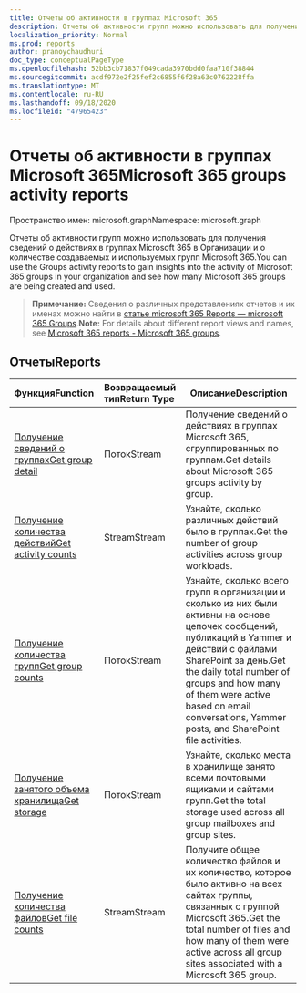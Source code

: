 ```yaml
---
title: Отчеты об активности в группах Microsoft 365
description: Отчеты об активности групп можно использовать для получения сведений о действиях в группах Microsoft 365 в Организации и о количестве создаваемых и используемых групп Microsoft 365.
localization_priority: Normal
ms.prod: reports
author: pranoychaudhuri
doc_type: conceptualPageType
ms.openlocfilehash: 52bb3cb71837f049cada3970bdd0faa710f38844
ms.sourcegitcommit: acdf972e2f25fef2c6855f6f28a63c0762228ffa
ms.translationtype: MT
ms.contentlocale: ru-RU
ms.lasthandoff: 09/18/2020
ms.locfileid: "47965423"
---
```

# <a name="microsoft-365-groups-activity-reports"></a><span data-ttu-id="2d4cc-103">Отчеты об активности в группах Microsoft 365</span><span class="sxs-lookup"><span data-stu-id="2d4cc-103">Microsoft 365 groups activity reports</span></span>

<span data-ttu-id="2d4cc-104">Пространство имен: microsoft.graph</span><span class="sxs-lookup"><span data-stu-id="2d4cc-104">Namespace: microsoft.graph</span></span>

<span data-ttu-id="2d4cc-105">Отчеты об активности групп можно использовать для получения сведений о действиях в группах Microsoft 365 в Организации и о количестве создаваемых и используемых групп Microsoft 365.</span><span class="sxs-lookup"><span data-stu-id="2d4cc-105">You can use the Groups activity reports to gain insights into the activity of Microsoft 365 groups in your organization and see how many Microsoft 365 groups are being created and used.</span></span>

> <span data-ttu-id="2d4cc-106">**Примечание:** Сведения о различных представлениях отчетов и их именах можно найти в [статье microsoft 365 Reports — microsoft 365 Groups](https://support.office.com/client/Office-365-groups-a27f1a99-3557-4f85-9560-a28e3d822a40).</span><span class="sxs-lookup"><span data-stu-id="2d4cc-106">**Note:** For details about different report views and names, see [Microsoft 365 reports - Microsoft 365 groups](https://support.office.com/client/Office-365-groups-a27f1a99-3557-4f85-9560-a28e3d822a40).</span></span>

## <a name="reports"></a><span data-ttu-id="2d4cc-107">Отчеты</span><span class="sxs-lookup"><span data-stu-id="2d4cc-107">Reports</span></span>

| <span data-ttu-id="2d4cc-108">Функция</span><span class="sxs-lookup"><span data-stu-id="2d4cc-108">Function</span></span>                                 | <span data-ttu-id="2d4cc-109">Возвращаемый тип</span><span class="sxs-lookup"><span data-stu-id="2d4cc-109">Return Type</span></span> | <span data-ttu-id="2d4cc-110">Описание</span><span class="sxs-lookup"><span data-stu-id="2d4cc-110">Description</span></span>                              |
| :--------------------------------------- | :-------------- |  ---------------------------------------- |
| [<span data-ttu-id="2d4cc-111">Получение сведений о группах</span><span class="sxs-lookup"><span data-stu-id="2d4cc-111">Get group detail</span></span>](../api/reportroot-getoffice365groupsactivitydetail.md) | <span data-ttu-id="2d4cc-112">Поток</span><span class="sxs-lookup"><span data-stu-id="2d4cc-112">Stream</span></span>          | <span data-ttu-id="2d4cc-113">Получение сведений о действиях в группах Microsoft 365, сгруппированных по группам.</span><span class="sxs-lookup"><span data-stu-id="2d4cc-113">Get details about Microsoft 365 groups activity by group.</span></span> |
| [<span data-ttu-id="2d4cc-114">Получение количества действий</span><span class="sxs-lookup"><span data-stu-id="2d4cc-114">Get activity counts</span></span>](../api/reportroot-getoffice365groupsactivitycounts.md) | <span data-ttu-id="2d4cc-115">Stream</span><span class="sxs-lookup"><span data-stu-id="2d4cc-115">Stream</span></span>          | <span data-ttu-id="2d4cc-116">Узнайте, сколько различных действий было в группах.</span><span class="sxs-lookup"><span data-stu-id="2d4cc-116">Get the number of group activities across group workloads.</span></span> |
| [<span data-ttu-id="2d4cc-117">Получение количества групп</span><span class="sxs-lookup"><span data-stu-id="2d4cc-117">Get group counts</span></span>](../api/reportroot-getoffice365groupsactivitygroupcounts.md) | <span data-ttu-id="2d4cc-118">Поток</span><span class="sxs-lookup"><span data-stu-id="2d4cc-118">Stream</span></span>          | <span data-ttu-id="2d4cc-119">Узнайте, сколько всего групп в организации и сколько из них были активны на основе цепочек сообщений, публикаций в Yammer и действий с файлами SharePoint за день.</span><span class="sxs-lookup"><span data-stu-id="2d4cc-119">Get the daily total number of groups and how many of them were active based on email conversations, Yammer posts, and SharePoint file activities.</span></span> |
| [<span data-ttu-id="2d4cc-120">Получение занятого объема хранилища</span><span class="sxs-lookup"><span data-stu-id="2d4cc-120">Get storage</span></span>](../api/reportroot-getoffice365groupsactivitystorage.md) | <span data-ttu-id="2d4cc-121">Поток</span><span class="sxs-lookup"><span data-stu-id="2d4cc-121">Stream</span></span>          | <span data-ttu-id="2d4cc-122">Узнайте, сколько места в хранилище занято всеми почтовыми ящиками и сайтами групп.</span><span class="sxs-lookup"><span data-stu-id="2d4cc-122">Get the total storage used across all group mailboxes and group sites.</span></span> |
| [<span data-ttu-id="2d4cc-123">Получение количества файлов</span><span class="sxs-lookup"><span data-stu-id="2d4cc-123">Get file counts</span></span>](../api/reportroot-getoffice365groupsactivityfilecounts.md) | <span data-ttu-id="2d4cc-124">Stream</span><span class="sxs-lookup"><span data-stu-id="2d4cc-124">Stream</span></span>          | <span data-ttu-id="2d4cc-125">Получите общее количество файлов и их количество, которое было активно на всех сайтах группы, связанных с группой Microsoft 365.</span><span class="sxs-lookup"><span data-stu-id="2d4cc-125">Get the total number of files and how many of them were active across all group sites associated with a Microsoft 365 group.</span></span> |

